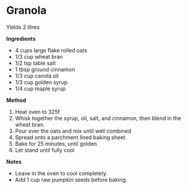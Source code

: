 # Granola

Yields 2 litres

**Ingredients**

* 4 cups large flake rolled oats
* 1/3 cup wheat bran
* 1/2 tsp table salt
* 1 tbsp ground cinnamon
* 1/3 cup canola oil
* 1/3 cup golden syrup
* 1/4 cup maple syrup

**Method**

1. Heat oven to 325f
2. Whisk together the syrup, oil, salt, and cinnamon, then blend in the wheat bran.
3. Pour over the oats and mix until well combined
4. Spread onto a parchment lined baking sheet
5. Bake for 25 minutes, until golden
6. Let stand until fully cool

**Notes**

* Leave in the oven to cool completely.
* Add 1 cup raw pumpkin seeds before baking. 
